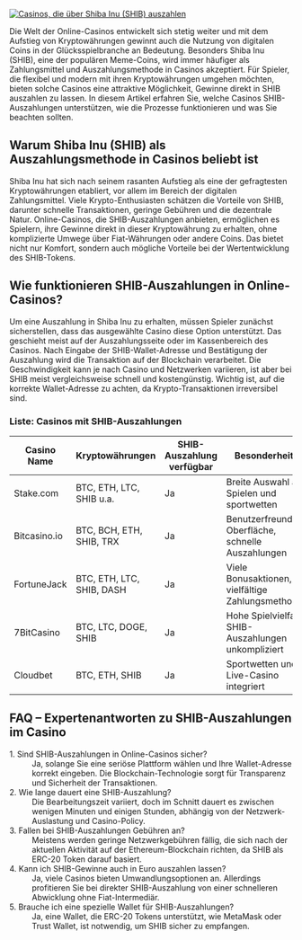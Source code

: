 [![Casinos, die über Shiba Inu (SHIB) auszahlen](https://123-caf.pages.dev/gitsignup.png)](https://vrmoo.ru/Bt82HjjY)

<p>Die Welt der Online-Casinos entwickelt sich stetig weiter und mit dem Aufstieg von Kryptowährungen gewinnt auch die Nutzung von digitalen Coins in der Glücksspielbranche an Bedeutung. Besonders Shiba Inu (SHIB), eine der populären Meme-Coins, wird immer häufiger als Zahlungsmittel und Auszahlungsmethode in Casinos akzeptiert. Für Spieler, die flexibel und modern mit ihren Kryptowährungen umgehen möchten, bieten solche Casinos eine attraktive Möglichkeit, Gewinne direkt in SHIB auszahlen zu lassen. In diesem Artikel erfahren Sie, welche Casinos SHIB-Auszahlungen unterstützen, wie die Prozesse funktionieren und was Sie beachten sollten.</p>  <h2>Warum Shiba Inu (SHIB) als Auszahlungsmethode in Casinos beliebt ist</h2> <p>Shiba Inu hat sich nach seinem rasanten Aufstieg als eine der gefragtesten Kryptowährungen etabliert, vor allem im Bereich der digitalen Zahlungsmittel. Viele Krypto-Enthusiasten schätzen die Vorteile von SHIB, darunter schnelle Transaktionen, geringe Gebühren und die dezentrale Natur. Online-Casinos, die SHIB-Auszahlungen anbieten, ermöglichen es Spielern, ihre Gewinne direkt in dieser Kryptowährung zu erhalten, ohne komplizierte Umwege über Fiat-Währungen oder andere Coins. Das bietet nicht nur Komfort, sondern auch mögliche Vorteile bei der Wertentwicklung des SHIB-Tokens.</p>  <h2>Wie funktionieren SHIB-Auszahlungen in Online-Casinos?</h2> <p>Um eine Auszahlung in Shiba Inu zu erhalten, müssen Spieler zunächst sicherstellen, dass das ausgewählte Casino diese Option unterstützt. Das geschieht meist auf der Auszahlungsseite oder im Kassenbereich des Casinos. Nach Eingabe der SHIB-Wallet-Adresse und Bestätigung der Auszahlung wird die Transaktion auf der Blockchain verarbeitet. Die Geschwindigkeit kann je nach Casino und Netzwerken variieren, ist aber bei SHIB meist vergleichsweise schnell und kostengünstig. Wichtig ist, auf die korrekte Wallet-Adresse zu achten, da Krypto-Transaktionen irreversibel sind.</p>  <h3>Liste: Casinos mit SHIB-Auszahlungen</h3> <table>   <thead>     <tr>       <th>Casino Name</th>       <th>Kryptowährungen</th>       <th>SHIB-Auszahlung verfügbar</th>       <th>Besonderheiten</th>     </tr>   </thead>   <tbody>     <tr>       <td>Stake.com</td>       <td>BTC, ETH, LTC, SHIB u.a.</td>       <td>Ja</td>       <td>Breite Auswahl an Spielen und sportwetten</td>     </tr>     <tr>       <td>Bitcasino.io</td>       <td>BTC, BCH, ETH, SHIB, TRX</td>       <td>Ja</td>       <td>Benutzerfreundliche Oberfläche, schnelle Auszahlungen</td>     </tr>     <tr>       <td>FortuneJack</td>       <td>BTC, ETH, LTC, SHIB, DASH</td>       <td>Ja</td>       <td>Viele Bonusaktionen, vielfältige Zahlungsmethoden</td>     </tr>     <tr>       <td>7BitCasino</td>       <td>BTC, LTC, DOGE, SHIB</td>       <td>Ja</td>       <td>Hohe Spielvielfalt, SHIB-Auszahlungen unkompliziert</td>     </tr>     <tr>       <td>Cloudbet</td>       <td>BTC, ETH, SHIB</td>       <td>Ja</td>       <td>Sportwetten und Live-Casino integriert</td>     </tr>   </tbody> </table>  <h2>FAQ – Expertenantworten zu SHIB-Auszahlungen im Casino</h2> <dl>   <dt>1. Sind SHIB-Auszahlungen in Online-Casinos sicher?</dt>   <dd>Ja, solange Sie eine seriöse Plattform wählen und Ihre Wallet-Adresse korrekt eingeben. Die Blockchain-Technologie sorgt für Transparenz und Sicherheit der Transaktionen.</dd>    <dt>2. Wie lange dauert eine SHIB-Auszahlung?</dt>   <dd>Die Bearbeitungszeit variiert, doch im Schnitt dauert es zwischen wenigen Minuten und einigen Stunden, abhängig von der Netzwerk-Auslastung und Casino-Policy.</dd>    <dt>3. Fallen bei SHIB-Auszahlungen Gebühren an?</dt>   <dd>Meistens werden geringe Netzwerkgebühren fällig, die sich nach der aktuellen Aktivität auf der Ethereum-Blockchain richten, da SHIB als ERC-20 Token darauf basiert.</dd>    <dt>4. Kann ich SHIB-Gewinne auch in Euro auszahlen lassen?</dt>   <dd>Ja, viele Casinos bieten Umwandlungsoptionen an. Allerdings profitieren Sie bei direkter SHIB-Auszahlung von einer schnelleren Abwicklung ohne Fiat-Intermediär.</dd>    <dt>5. Brauche ich eine spezielle Wallet für SHIB-Auszahlungen?</dt>   <dd>Ja, eine Wallet, die ERC-20 Tokens unterstützt, wie MetaMask oder Trust Wallet, ist notwendig, um SHIB sicher zu empfangen.</dd> </dl>